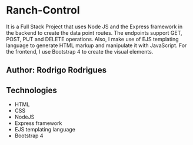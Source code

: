 # Ranch-Control
It is a Full Stack Project that uses Node JS and the Express framework in the backend to create the data point routes. The endpoints support GET, POST, PUT and DELETE operations. Also, I make use of EJS templating language to generate HTML markup and manipulate it with JavaScript. For the frontend, I use Bootstrap 4 to create the visual elements.

## Author: Rodrigo Rodrigues
## Technologies
- HTML
- CSS
- NodeJS
- Express framework
- EJS templating language
- Bootstrap 4
